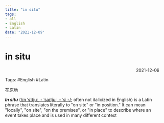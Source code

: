```yaml
---
title: "in situ"
tags:
- all
- English
- Latin
date: "2021-12-09"
---
```

# in situ

<div align="right"> 2021-12-09</div>

Tags: #English #Latin 

在原地

_**In situ**_ ([/ɪn ˈsɪtjuː, - ˈsaɪtjuː, - ˈsiː-/](https://en.wikipedia.org/wiki/Help:IPA/English "Help:IPA/English"); often not italicized in English) is a Latin phrase that translates literally to "on site" or "in position." It can mean "locally", "on site", "on the premises", or "in place" to describe where an event takes place and is used in many different context

